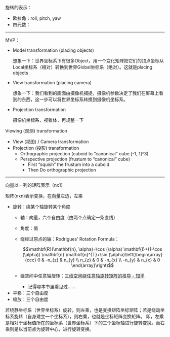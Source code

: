 

 旋转的表示：

- 欧拉角：roll, pitch, yaw
- 四元数：

---

MVP：

- Model transformation (placing objects)
    
    想象一下：世界坐标系下有很多Object，用一个变化矩阵把它们的顶点坐标从Local坐标系（相对）转换到世界Global坐标系（绝对）。这就是placing objects
    
- View transformation (placing camera)
    
    想象一下：我们看到的画面由摄像机捕捉，摄像机参数决定了我们在屏幕上看到的东西，这一步可以将世界坐标系转换到摄像机坐标系。
    
- Projection transformation
    
    摄像机坐标系，视锥体，再规整一下
    

Viewing (观测) transformation

- View (视图) / Camera transformation
- Projection (投影) transformation
    - Orthographic projection (cuboid to “canonical” cube [-1, 1]^3)
    - Perspective projection (frustum to “canonical” cube)
        - First “squish” the frustum into a cuboid
        - Then Do orthographic projection

---

向量以一列的矩阵表示（nx1）

矩阵(nxn)表示变换，在向量左边，左乘

- 旋转：绕某个轴旋转某个角度
    - 轴：向量，六个自由度（由两个点确定一条直线）
    - 角度：值
    - 绕经过原点的轴：Rodrigues’ Rotation Formula：
        
        $$\mathbf{R}(\mathbf{n}, \alpha)=\cos (\alpha) \mathbf{I}+(1-\cos (\alpha)) \mathbf{n} \mathbf{n}^{T}+\sin (\alpha)\left(\begin{array}{ccc} 0 & -n_{z} & n_{y} \\ n_{z} & 0 & -n_{x} \\ -n_{y} & n_{x} & 0 \end{array}\right)$$
        
    - 绕空间中任意轴旋转：[三维空间绕任意轴旋转矩阵的推导 - 知乎](https://zhuanlan.zhihu.com/p/56587491)
        - 记得哪本书里看见过……
- 平移：三个自由度
- 缩放：三个自由度

若绕静坐标系（世界坐标系）旋转，则左乘，也是变换矩阵坐标矩阵；若是绕动坐标系旋转（自身建立一个坐标系），则右乘，也就是坐标矩阵变换矩阵。 即，左乘是相对于坐标值所在的坐标系（世界坐标系）下的三个坐标轴进行旋转变换。而右乘则是以当前点为旋转中心，进行旋转变换。